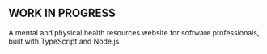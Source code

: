 ## WORK IN PROGRESS

A mental and physical health resources website for software professionals, built with TypeScript and Node.js
